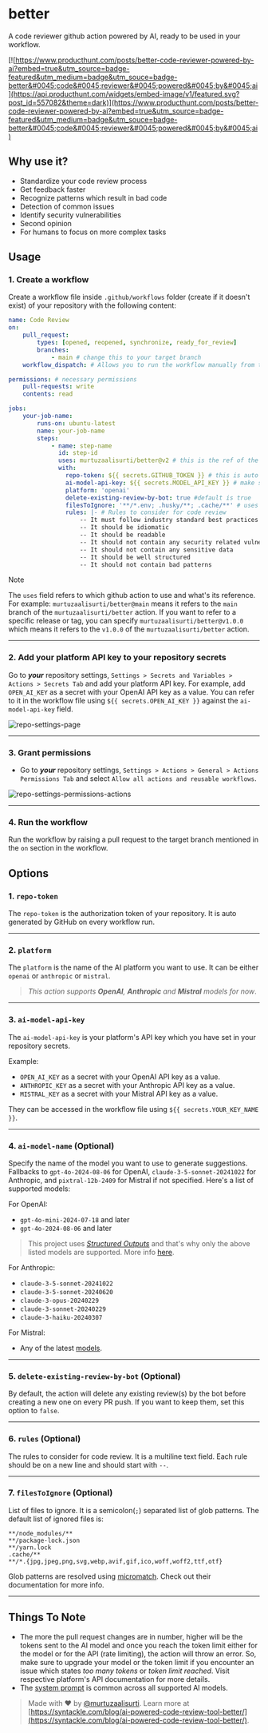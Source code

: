 # better

A code reviewer github action powered by AI, ready to be used in your workflow.

[![https://www.producthunt.com/posts/better-code-reviewer-powered-by-ai?embed=true&utm_source=badge-featured&utm_medium=badge&utm_souce=badge-better&#0045;code&#0045;reviewer&#0045;powered&#0045;by&#0045;ai](https://api.producthunt.com/widgets/embed-image/v1/featured.svg?post_id=557082&theme=dark)](https://www.producthunt.com/posts/better-code-reviewer-powered-by-ai?embed=true&utm_source=badge-featured&utm_medium=badge&utm_souce=badge-better&#0045;code&#0045;reviewer&#0045;powered&#0045;by&#0045;ai)

## Why use it?

- Standardize your code review process
- Get feedback faster
- Recognize patterns which result in bad code
- Detection of common issues
- Identify security vulnerabilities
- Second opinion
- For humans to focus on more complex tasks

## Usage

### 1. Create a workflow

Create a workflow file inside `.github/workflows` folder (create if it doesn't exist) of your repository with the following content:

```yaml
name: Code Review
on:
    pull_request:
        types: [opened, reopened, synchronize, ready_for_review]
        branches:
            - main # change this to your target branch
    workflow_dispatch: # Allows you to run the workflow manually from the Actions tab

permissions: # necessary permissions
    pull-requests: write
    contents: read

jobs:
    your-job-name:
        runs-on: ubuntu-latest
        name: your-job-name
        steps:
            - name: step-name
              id: step-id
              uses: murtuzaalisurti/better@v2 # this is the ref of the github action - https://docs.github.com/en/actions/writing-workflows/workflow-syntax-for-github-actions#jobsjob_iduses
              with:
                repo-token: ${{ secrets.GITHUB_TOKEN }} # this is auto generated
                ai-model-api-key: ${{ secrets.MODEL_API_KEY }} # make sure to set this in your repository secrets - /settings/secrets/actions (Settings > Secrets and Variables > Actions > Secrets Tab)
                platform: 'openai'
                delete-existing-review-by-bot: true #default is true
                filesToIgnore: '**/*.env; .husky/**; .cache/**' # uses glob patterns (micromatch - https://github.com/micromatch/micromatch)
                rules: |- # Rules to consider for code review
                    -- It must follow industry standard best practices
                    -- It should be idiomatic
                    -- It should be readable
                    -- It should not contain any security related vulnerabilities
                    -- It should not contain any sensitive data
                    -- It should be well structured
                    -- It should not contain bad patterns

```

> [!NOTE]
> The `uses` field refers to which github action to use and what's its reference. For example: `murtuzaalisurti/better@main` means it refers to the `main` branch of the `murtuzaalisurti/better` action. If you want to refer to a specific release or tag, you can specify `murtuzaalisurti/better@v1.0.0` which means it refers to the `v1.0.0` of the `murtuzaalisurti/better` action.

---

### 2. Add your platform API key to your repository secrets

Go to ***your*** repository settings, `Settings > Secrets and Variables > Actions > Secrets Tab` and add your platform API key. For example, add `OPEN_AI_KEY` as a secret with your OpenAI API key as a value. You can refer to it in the workflow file using `${{ secrets.OPEN_AI_KEY }}` against the `ai-model-api-key` field.

![repo-settings-page](./assets/repo-settings-page.png)

---

### 3. Grant permissions

- Go to ***your*** repository settings, `Settings > Actions > General > Actions Permissions Tab` and select `Allow all actions and reusable workflows`.

![repo-settings-permissions-actions](./assets/repo-settings-permissions-actions.png)

---

### 4. Run the workflow

Run the workflow by raising a pull request to the target branch mentioned in the `on` section in the workflow.

## Options

### 1. `repo-token`

The `repo-token` is the authorization token of your repository. It is auto generated by GitHub on every workflow run.

---

### 2. `platform`

The `platform` is the name of the AI platform you want to use. It can be either `openai` or `anthropic` or `mistral`.

> *This action supports ***OpenAI***, ***Anthropic*** and ***Mistral*** models for now*.

---

### 3. `ai-model-api-key`

The `ai-model-api-key` is your platform's API key which you have set in your repository secrets.

Example:

- `OPEN_AI_KEY` as a secret with your OpenAI API key as a value.
- `ANTHROPIC_KEY` as a secret with your Anthropic API key as a value.
- `MISTRAL_KEY` as a secret with your Mistral API key as a value.

They can be accessed in the workflow file using `${{ secrets.YOUR_KEY_NAME }}`.

---

### 4. `ai-model-name` (Optional)

Specify the name of the model you want to use to generate suggestions. Fallbacks to `gpt-4o-2024-08-06` for OpenAI, `claude-3-5-sonnet-20241022` for Anthropic, and `pixtral-12b-2409` for Mistral if not specified. Here's a list of supported models:

For OpenAI:

- `gpt-4o-mini-2024-07-18` and later
- `gpt-4o-2024-08-06` and later

> This project uses [*Structured Outputs*](https://platform.openai.com/docs/guides/structured-outputs/supported-models) and that's why only the above listed models are supported. More info [here](https://platform.openai.com/docs/models).

For Anthropic:

- `claude-3-5-sonnet-20241022`
- `claude-3-5-sonnet-20240620`
- `claude-3-opus-20240229`
- `claude-3-sonnet-20240229`
- `claude-3-haiku-20240307`

For Mistral:

- Any of the latest [models](https://docs.mistral.ai/getting-started/models/models_overview/).

---

### 5. `delete-existing-review-by-bot` (Optional)

By default, the action will delete any existing review(s) by the bot before creating a new one on every PR push. If you want to keep them, set this option to `false`.

---

### 6. `rules` (Optional)

The rules to consider for code review. It is a multiline text field. Each rule should be on a new line and should start with `--`.

---

### 7. `filesToIgnore` (Optional)

List of files to ignore. It is a semicolon(`;`) separated list of glob patterns. The default list of ignored files is:

```text
**/node_modules/**
**/package-lock.json
**/yarn.lock
.cache/**
**/*.{jpg,jpeg,png,svg,webp,avif,gif,ico,woff,woff2,ttf,otf}
```

Glob patterns are resolved using [micromatch](https://github.com/micromatch/micromatch). Check out their documentation for more info.

---

## Things To Note

- The more the pull request changes are in number, higher will be the tokens sent to the AI model and once you reach the token limit either for the model or for the API (rate limiting), the action will throw an error. So, make sure to upgrade your model or the token limit if you encounter an issue which states *too many tokens* or *token limit reached*. Visit respective platform's API documentation for more details.
- The [system prompt](https://github.com/murtuzaalisurti/better/blob/main/utils/constants.js#L10) is common across all supported AI models.

> Made with ❤️ by [@murtuzaalisurti](https://github.com/murtuzaalisurti). Learn more at [https://syntackle.com/blog/ai-powered-code-review-tool-better/](https://syntackle.com/blog/ai-powered-code-review-tool-better/).
